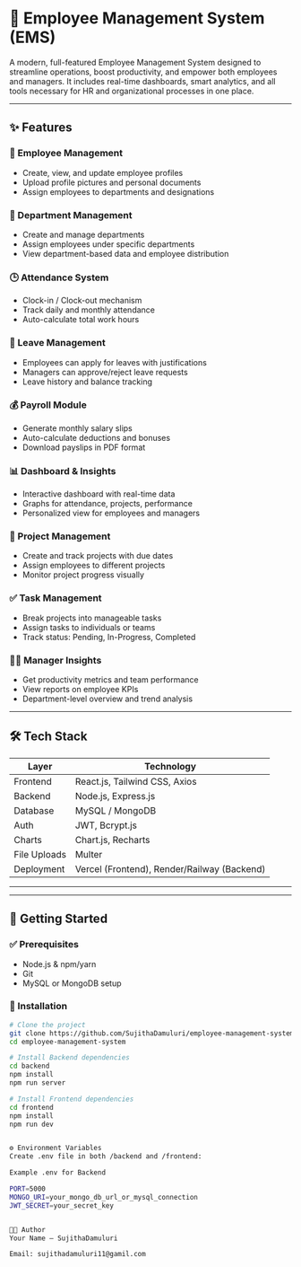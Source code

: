 
# 💼 Employee Management System (EMS)

A modern, full-featured Employee Management System designed to streamline operations, boost productivity, and empower both employees and managers. It includes real-time dashboards, smart analytics, and all tools necessary for HR and organizational processes in one place.

---

## ✨ Features

### 👥 Employee Management
- Create, view, and update employee profiles
- Upload profile pictures and personal documents
- Assign employees to departments and designations

### 🏢 Department Management
- Create and manage departments
- Assign employees under specific departments
- View department-based data and employee distribution

### 🕒 Attendance System
- Clock-in / Clock-out mechanism
- Track daily and monthly attendance
- Auto-calculate total work hours

### 📆 Leave Management
- Employees can apply for leaves with justifications
- Managers can approve/reject leave requests
- Leave history and balance tracking

### 💰 Payroll Module
- Generate monthly salary slips
- Auto-calculate deductions and bonuses
- Download payslips in PDF format

### 📊 Dashboard & Insights
- Interactive dashboard with real-time data
- Graphs for attendance, projects, performance
- Personalized view for employees and managers

### 📁 Project Management
- Create and track projects with due dates
- Assign employees to different projects
- Monitor project progress visually

### ✅ Task Management
- Break projects into manageable tasks
- Assign tasks to individuals or teams
- Track status: Pending, In-Progress, Completed

### 🧑‍💼 Manager Insights
- Get productivity metrics and team performance
- View reports on employee KPIs
- Department-level overview and trend analysis

---

## 🛠️ Tech Stack

| Layer        | Technology                     |
|--------------|--------------------------------|
| Frontend     | React.js, Tailwind CSS, Axios  |
| Backend      | Node.js, Express.js            |
| Database     | MySQL / MongoDB                |
| Auth         | JWT, Bcrypt.js                 |
| Charts       | Chart.js, Recharts             |
| File Uploads | Multer                         |
| Deployment   | Vercel (Frontend), Render/Railway (Backend) |

---




---

## 🚀 Getting Started

### ✅ Prerequisites
- Node.js & npm/yarn
- Git
- MySQL or MongoDB setup

### 🧪 Installation

```bash
# Clone the project
git clone https://github.com/SujithaDamuluri/employee-management-system.git
cd employee-management-system

# Install Backend dependencies
cd backend
npm install
npm run server

# Install Frontend dependencies
cd frontend
npm install
npm run dev


⚙️ Environment Variables
Create .env file in both /backend and /frontend:

Example .env for Backend

PORT=5000
MONGO_URI=your_mongo_db_url_or_mysql_connection
JWT_SECRET=your_secret_key


👨‍💻 Author
Your Name – SujithaDamuluri

Email: sujithadamuluri11@gamil.com
